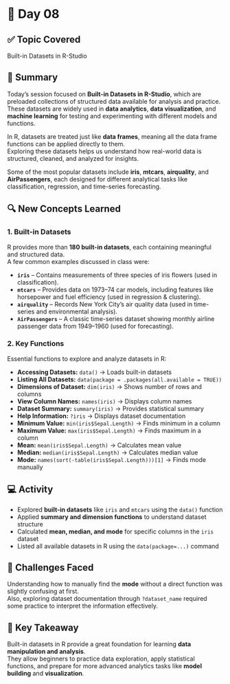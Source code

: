 # 📘 Day 08

## ✅ Topic Covered
Built-in Datasets in R-Studio

## 🧠 Summary
Today’s session focused on **Built-in Datasets in R-Studio**, which are preloaded collections of structured data available for analysis and practice.  
These datasets are widely used in **data analytics**, **data visualization**, and **machine learning** for testing and experimenting with different models and functions.  

In R, datasets are treated just like **data frames**, meaning all the data frame functions can be applied directly to them.  
Exploring these datasets helps us understand how real-world data is structured, cleaned, and analyzed for insights.

Some of the most popular datasets include **iris**, **mtcars**, **airquality**, and **AirPassengers**, each designed for different analytical tasks like classification, regression, and time-series forecasting.

## 🔍 New Concepts Learned
### **1. Built-in Datasets**
R provides more than **180 built-in datasets**, each containing meaningful and structured data.  
A few common examples discussed in class were:

- **`iris`** – Contains measurements of three species of iris flowers (used in classification).  
- **`mtcars`** – Provides data on 1973–74 car models, including features like horsepower and fuel efficiency (used in regression & clustering).  
- **`airquality`** – Records New York City’s air quality data (used in time-series and environmental analysis).  
- **`AirPassengers`** – A classic time-series dataset showing monthly airline passenger data from 1949–1960 (used for forecasting).

### **2. Key Functions**
Essential functions to explore and analyze datasets in R:

- **Accessing Datasets:** `data()` → Loads built-in datasets  
- **Listing All Datasets:** `data(package = .packages(all.available = TRUE))`  
- **Dimensions of Dataset:** `dim(iris)` → Shows number of rows and columns  
- **View Column Names:** `names(iris)` → Displays column names  
- **Dataset Summary:** `summary(iris)` → Provides statistical summary  
- **Help Information:** `?iris` → Displays dataset documentation  
- **Minimum Value:** `min(iris$Sepal.Length)` → Finds minimum in a column  
- **Maximum Value:** `max(iris$Sepal.Length)` → Finds maximum in a column  
- **Mean:** `mean(iris$Sepal.Length)` → Calculates mean value  
- **Median:** `median(iris$Sepal.Length)` → Calculates median value  
- **Mode:** `names(sort(-table(iris$Sepal.Length)))[1]` → Finds mode manually  

## 💻 Activity
- Explored **built-in datasets** like `iris` and `mtcars` using the `data()` function  
- Applied **summary and dimension functions** to understand dataset structure  
- Calculated **mean, median, and mode** for specific columns in the `iris` dataset  
- Listed all available datasets in R using the `data(package=...)` command  

## 🤔 Challenges Faced
Understanding how to manually find the **mode** without a direct function was slightly confusing at first.  
Also, exploring dataset documentation through `?dataset_name` required some practice to interpret the information effectively.

## 🎯 Key Takeaway
Built-in datasets in R provide a great foundation for learning **data manipulation and analysis**.  
They allow beginners to practice data exploration, apply statistical functions, and prepare for more advanced analytics tasks like **model building** and **visualization**.

